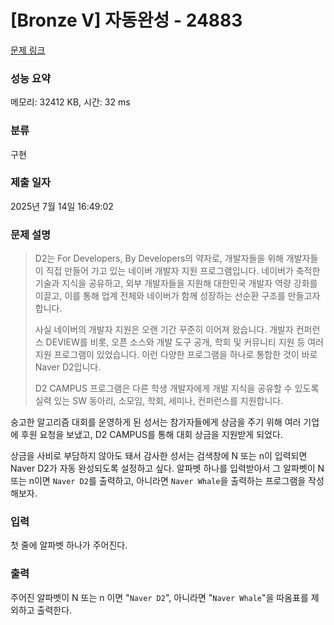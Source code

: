 # [Bronze V] 자동완성 - 24883 

[문제 링크](https://www.acmicpc.net/problem/24883) 

### 성능 요약

메모리: 32412 KB, 시간: 32 ms

### 분류

구현

### 제출 일자

2025년 7월 14일 16:49:02

### 문제 설명

<blockquote>
<p>D2는 For Developers, By Developers의 약자로, 개발자들을 위해 개발자들이 직접 만들어 가고 있는 네이버 개발자 지원 프로그램입니다. 네이버가 축적한 기술과 지식을 공유하고, 외부 개발자들을 지원해 대한민국 개발자 역량 강화를 이끌고, 이를 통해 업계 전체와 네이버가 함께 성장하는 선순환 구조를 만들고자 합니다.</p>

<p>사실 네이버의 개발자 지원은 오랜 기간 꾸준히 이어져 왔습니다. 개발자 컨퍼런스 DEVIEW를 비롯, 오픈 소스와 개발 도구 공개, 학회 및 커뮤니티 지원 등 여러 지원 프로그램이 있었습니다. 이런 다양한 프로그램을 하나로 통합한 것이 바로 Naver D2입니다.</p>

<p>D2 CAMPUS 프로그램은 다른 학생 개발자에게 개발 지식을 공유할 수 있도록 실력 있는 SW 동아리, 소모임, 학회, 세미나, 컨퍼런스를 지원합니다.</p>
</blockquote>

<p>숭고한 알고리즘 대회를 운영하게 된 성서는 참가자들에게 상금을 주기 위해 여러 기업에 후원 요청을 보냈고, D2 CAMPUS를 통해 대회 상금을 지원받게 되었다.</p>

<p>상금을 사비로 부담하지 않아도 돼서 감사한 성서는 검색창에 N 또는 n이 입력되면 Naver D2가 자동 완성되도록 설정하고 싶다. 알파벳 하나를 입력받아서 그 알파벳이 N 또는 n이면 <code>Naver D2</code>를 출력하고, 아니라면 <code>Naver Whale</code>을 출력하는 프로그램을 작성해보자.</p>

### 입력 

 <p>첫 줄에 알파벳 하나가 주어진다.</p>

### 출력 

 <p>주어진 알파벳이 N 또는 n 이면 "<code>Naver D2</code>", 아니라면 "<code>Naver Whale</code>"을 따옴표를 제외하고 출력한다.</p>

